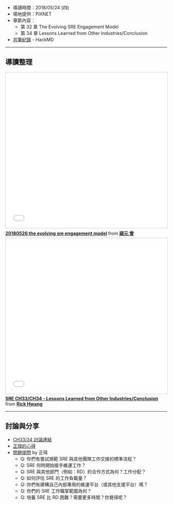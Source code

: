 
* 導讀時間：2018/05/24 (四)
* 場地提供：PIXNET
* 章節內容：
    * 第 32 章 The Evolving SRE Engagement Model
    * 第 34 章 Lessons Learned from Other Industries/Conclusion
* [共筆紀錄](https://hackmd.io/FISq6GP_TVO1B2EnNbHnBg) - HackMD

---
## 導讀整理

<iframe src="//www.slideshare.net/slideshow/embed_code/key/nJAbZTNRo8eZeI" width="595" height="485" frameborder="0" marginwidth="0" marginheight="0" scrolling="no" style="border:1px solid #CCC; border-width:1px; margin-bottom:5px; max-width: 100%;" allowfullscreen> </iframe> <div style="margin-bottom:5px"> <strong> <a href="//www.slideshare.net/cytseng999/20180526-the-evolving-sre-engagement-model" title="20180526 the evolving sre engagement model" target="_blank">20180526 the evolving sre engagement model</a> </strong> from <strong><a href="https://www.slideshare.net/cytseng999" target="_blank">祺元 曾</a></strong> </div>

<iframe src="//www.slideshare.net/slideshow/embed_code/key/rbRJpVGOXsjpJg" width="595" height="485" frameborder="0" marginwidth="0" marginheight="0" scrolling="no" style="border:1px solid #CCC; border-width:1px; margin-bottom:5px; max-width: 100%;" allowfullscreen> </iframe> <div style="margin-bottom:5px"> <strong> <a href="//www.slideshare.net/rickhwang/sre-ch33ch34-lessons-learned-from-other-industriesconclusion-90165433" title="SRE CH33/CH34 - Lessons Learned from Other Industries/Conclusion" target="_blank">SRE CH33/CH34 - Lessons Learned from Other Industries/Conclusion</a> </strong> from <strong><a href="https://www.slideshare.net/rickhwang" target="_blank">Rick Hwang</a></strong> </div>


---
## 討論與分享

* [CH33/34 討論連結](https://www.facebook.com/groups/sre.taiwan/permalink/1033104880188749/)
* [正瑋的心得](https://www.facebook.com/groups/sre.taiwan/permalink/1033100243522546/)
* [問題提問](https://www.facebook.com/groups/sre.taiwan/permalink/1033375203495050/) by  正瑋
    * Q: 你們有嘗試規範 SRE 與其他團隊工作交接的標準流程？
    * Q: SRE 何時開始接手維運工作？
    * Q: SRE 與其他部門（例如：RD）的合作方式為何？工作分配？
    * Q: 如何評估 SRE 的工作負載量？
    * Q: 你們有建構自己內部專用的維運平台（或其他支援平台）嗎？
    * Q: 你們的 SRE 工作職掌範圍為何？
    * Q: 培養 SRE 比 RD 困難？需要更多時間？你覺得呢？